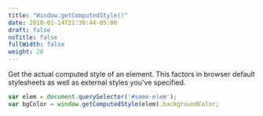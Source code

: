 ```yaml
---
title: "Window.getComputedStyle()"
date: 2018-01-14T21:38:44-05:00
draft: false
noTitle: false
fullWidth: false
weight: 20
---
```


Get the actual computed style of an element. This factors in browser default stylesheets as well as external styles you've specified.

```javascript
var elem = document.querySelector('#some-elem');
var bgColor = window.getComputedStyle(elem).backgroundColor;
```